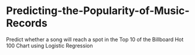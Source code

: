 # Predicting-the-Popularity-of-Music-Records
Predict whether a song will reach a spot in the Top 10 of the Billboard Hot 100 Chart using Logistic Regression
